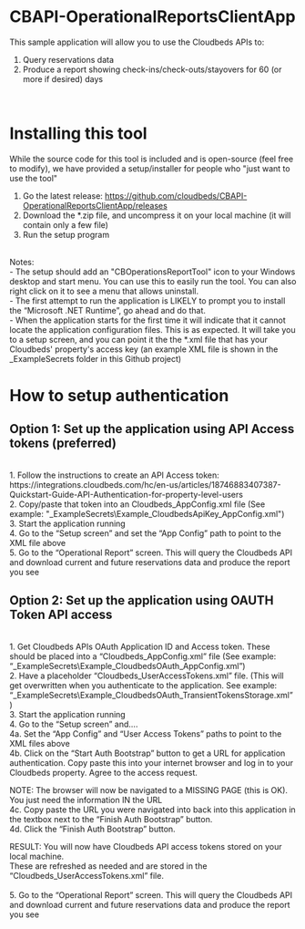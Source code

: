 # CBAPI-OperationalReportsClientApp

This sample application will allow you to use the Cloudbeds APIs to:
<br>
1. Query reservations data
2. Produce a report showing check-ins/check-outs/stayovers for 60 (or more if desired) days
<br>

# Installing this tool
While the source code for this tool is included and is open-source (feel free to modify), we have provided a setup/installer for people who "just want to use the tool"
<br>
1. Go the latest release: https://github.com/cloudbeds/CBAPI-OperationalReportsClientApp/releases
2. Download the *.zip file, and uncompress it on your local machine (it will contain only a few file)
3. Run the setup program
<br>
Notes:
<br>
- The setup should add an "CBOperationsReportTool" icon to your Windows desktop and start menu. You can use this to easily run the tool. You can also right click on it to see a menu that allows uninstall.
<br>
- The first attempt to run the application is LIKELY to prompt you to install the “Microsoft .NET Runtime”, go ahead and do that.
<br>
- When the application starts for the first time it will indicate that it cannot locate the application configuration files.  This is as expected.  It will take you to a setup screen, and you can point it the the *.xml file that has your Cloudbeds' property's access key (an example XML file is shown in the _ExampleSecrets folder in this Github project)


# How to setup authentication

## Option 1: Set up the application using API Access tokens (preferred)
<br>
1. Follow the instructions to create an API Access token: https://integrations.cloudbeds.com/hc/en-us/articles/18746883407387-Quickstart-Guide-API-Authentication-for-property-level-users
<br>
2. Copy/paste that token into an Cloudbeds_AppConfig.xml file  
(See example: "_ExampleSecrets\Example_CloudbedsApiKey_AppConfig.xml")
<br>
3. Start the application running
<br>
4. Go to the “Setup screen” and set the “App Config” path to point to the XML file above
<br>
5. Go to the “Operational Report” screen.  This will query the Cloudbeds API and download current and future reservations data and produce the report you see

## Option 2: Set up the application using OAUTH Token API access
<br>
1.	Get Cloudbeds APIs OAuth Application ID and Access token.   These should be placed into a “Cloudbeds_AppConfig.xml” file (See example: “_ExampleSecrets\Example_CloudbedsOAuth_AppConfig.xml”)
<br>
2.	Have a placeholder “Cloudbeds_UserAccessTokens.xml” file.  (This will get overwritten when you authenticate to the application.  See example: “_ExampleSecrets\Example_CloudbedsOAuth_TransientTokensStorage.xml” )
<br>
3.	Start the application running
<br>
4.	Go to the “Setup screen” and….
<br>
4a. Set the “App Config” and “User Access Tokens” paths to point to the XML files above
<br>
4b. Click on the “Start Auth Bootstrap” button to get a URL for application authentication.  Copy paste this into your internet browser and log in to your Cloudbeds property.  Agree to the access request.
<br>

NOTE: The browser will now be navigated to a MISSING PAGE (this is OK).  You just need the information IN the URL
<br>
4c. Copy paste the URL you were navigated into back into this application in the textbox next to the “Finish Auth Bootstrap” button.
<br>
4d. Click the “Finish Auth Bootstrap” button.
<br>

RESULT: You will now have Cloudbeds API access tokens stored on your local machine.  
These are refreshed as needed and are stored in the “Cloudbeds_UserAccessTokens.xml” file.  
<br>
5. Go to the “Operational Report” screen.  This will query the Cloudbeds API and download current and future reservations data and produce the report you see
